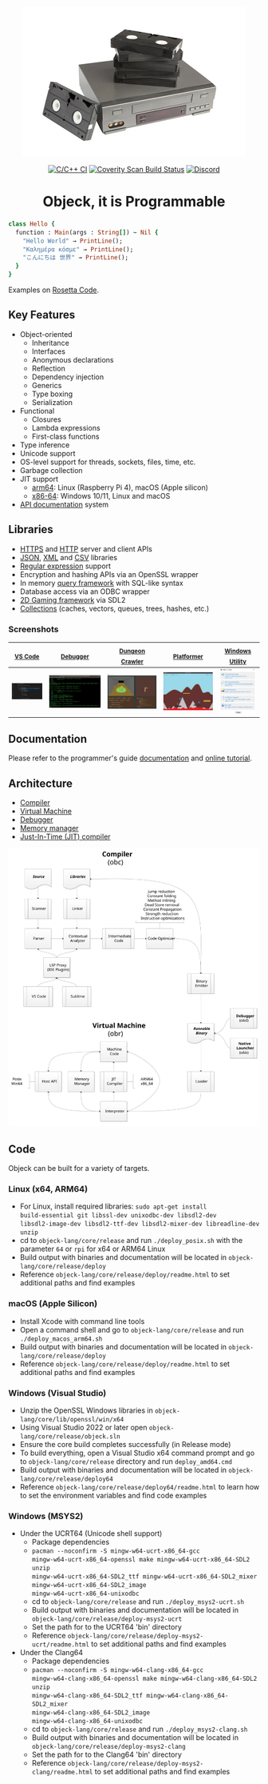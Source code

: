 <p align="center">
  <a href="https://www.objeck.org"><img src="docs/images/vcr.png" alt="An Objeck"/></a>
</p>

<p align="center">
  <a href="https://github.com/objeck/objeck-lang/actions/workflows/c-cpp.yml"><img src="https://github.com/objeck/objeck-lang/actions/workflows/c-cpp.yml/badge.svg" alt="C/C++ CI"></a>
  <a href="https://scan.coverity.com/projects/objeck"><img src="https://img.shields.io/coverity/scan/10314.svg" alt="Coverity Scan Build Status"></a>
  <a href="https://discord.gg/qEaCGWR7nb"><img src="https://badgen.net/badge/icon/discord?icon=discord&label" alt="Discord"></a>
</p>

<h1 align="center">Objeck, it is Programmable</h1>

```ruby
class Hello {
  function : Main(args : String[]) ~ Nil {
    "Hello World" → PrintLine();
    "Καλημέρα κόσμε" → PrintLine();
    "こんにちは 世界" → PrintLine();
  }
}
```

Examples on [Rosetta Code](http://rosettacode.org/wiki/Category:Objeck).

## Key Features
* Object-oriented
  * Inheritance
  * Interfaces
  * Anonymous declarations
  * Reflection 
  * Dependency injection
  * Generics
  * Type boxing
  * Serialization
* Functional 
  * Closures
  * Lambda expressions
  * First-class functions
* Type inference
* Unicode support
* OS-level support for threads, sockets, files, time, etc.
* Garbage collection
* JIT support
  * [arm64](https://github.com/objeck/objeck-lang/tree/master/core/vm/arch/jit/arm64): Linux (Raspberry Pi 4), macOS (Apple silicon)
  * [x86-64](https://github.com/objeck/objeck-lang/tree/master/core/vm/arch/jit/amd64): Windows 10/11, Linux and macOS
* [API documentation](https://www.objeck.org/doc/api/index.html) system

## Libraries
  * [HTTPS](https://github.com/objeck/objeck-lang/blob/master/core/compiler/lib_src/net_secure.obs) and [HTTP](https://github.com/objeck/objeck-lang/blob/master/core/compiler/lib_src/net.obs) server and client APIs
  * [JSON](https://github.com/objeck/objeck-lang/blob/master/core/compiler/lib_src/json.obs), [XML](https://github.com/objeck/objeck-lang/blob/master/core/compiler/lib_src/xml.obs) and [CSV](https://github.com/objeck/objeck-lang/blob/master/core/compiler/lib_src/csv.obs) libraries
  * [Regular expression](https://github.com/objeck/objeck-lang/blob/master/core/compiler/lib_src/regex.obs) support
  * Encryption and hashing APIs via an OpenSSL wrapper
  * In memory [query framework](https://github.com/objeck/objeck-lang/blob/master/core/compiler/lib_src/query.obs) with SQL-like syntax
  * Database access via an ODBC wrapper
  * [2D Gaming framework](https://github.com/objeck/objeck-lang/blob/master/core/compiler/lib_src/sdl_game.obs) via SDL2
  * [Collections](https://github.com/objeck/objeck-lang/blob/master/core/compiler/lib_src/gen_collect.obs) (caches, vectors, queues, trees, hashes, etc.)

### Screenshots
| <sub>[VS Code](https://github.com/objeck/objeck-lsp)</sub> | <sub>[Debugger](https://github.com/objeck/objeck-lang/tree/master/core/debugger)</sub> | <sub>[Dungeon Crawler](https://github.com/objeck/objeck-dungeon-crawler)</sub> | <sub>[Platformer](https://github.com/objeck/objeck-lang/blob/master/programs/deploy/2d_game_13.obs)</sub> | <sub>[Windows Utility](https://github.com/objeck/objeck-lang/tree/master/core/release/WindowsLauncher)</sub> |
| :---: | :----: | :---: | :---: | :---: |
![alt text](docs/images/web/comp.png "Visual Studio Code") | ![alt text](docs/images/web/debug.jpg "Command line debugger") | ![alt text](docs/images/web/crawler.png "Web Crawler") | ![alt text](docs/images/web/2d_game.jpg "Platformer") | ![alt text](docs/images/web/launch.png "Windows Launcher") |

## Documentation
Please refer to the programmer's guide [documentation](https://www.objeck.org/doc/api/index.html) and [online tutorial](https://www.objeck.org/getting_started.html).

## Architecture
* [Compiler](https://github.com/objeck/objeck-lang/blob/master/core/compiler)
* [Virtual Machine](https://github.com/objeck/objeck-lang/blob/master/core/vm)
* [Debugger](https://github.com/objeck/objeck-lang/blob/master/core/debugger)
* [Memory manager](https://github.com/objeck/objeck-lang/blob/master/core/vm/arch)
* [Just-In-Time (JIT) compiler](https://github.com/objeck/objeck-lang/blob/master/core/vm/arch/jit)

![alt text](docs/images/toolchain.svg "Objeck System Architecture")

## Code
Objeck can be built for a variety of targets.

### Linux (x64, ARM64)
*  For Linux, install required libraries: <code>sudo apt-get install build-essential git libssl-dev unixodbc-dev libsdl2-dev libsdl2-image-dev libsdl2-ttf-dev libsdl2-mixer-dev libreadline-dev unzip</code>
*  cd to <code>objeck-lang/core/release</code> and run <code>./deploy_posix.sh</code> with the parameter <code>64</code> or <code>rpi</code> for x64 or ARM64 Linux
*  Build output with binaries and documentation will be located in <code>objeck-lang/core/release/deploy</code>
*  Reference <code>objeck-lang/core/release/deploy/readme.html</code> to set additional paths and find examples

### macOS (Apple Silicon)
*  Install Xcode with command line tools
*  Open a command shell and go to <code>objeck-lang/core/release</code> and run <code>./deploy_macos_arm64.sh</code>
*  Build output with binaries and documentation will be located in <code>objeck-lang/core/release/deploy</code>
*  Reference <code>objeck-lang/core/release/deploy/readme.html</code> to set additional paths and find examples

### Windows (Visual Studio)
*  Unzip the OpenSSL Windows libraries in <code>objeck-lang/core/lib/openssl/win/x64</code>
*  Using Visual Studio 2022 or later open <code>objeck-lang/core/release/objeck.sln</code>
*  Ensure the core build completes successfully (in Release mode)
*  To build everything, open a Visual Studio x64 command prompt and go to <code>objeck-lang/core/release</code> directory and run <code>deploy_amd64.cmd</code>
*  Build output with binaries and documentation will be located in <code>objeck-lang/core/release/deploy64</code>
*  Reference <code>objeck-lang/core/release/deploy64/readme.html</code> to learn how to set the environment variables and find code examples

### Windows (MSYS2)
* Under the UCRT64 (Unicode shell support)
  * Package dependencies
  * <code>pacman --noconfirm -S mingw-w64-ucrt-x86_64-gcc mingw-w64-ucrt-x86_64-openssl make mingw-w64-ucrt-x86_64-SDL2 unzip mingw-w64-ucrt-x86_64-SDL2_ttf mingw-w64-ucrt-x86_64-SDL2_mixer mingw-w64-ucrt-x86_64-SDL2_image mingw-w64-ucrt-x86_64-unixodbc</code>
  * cd to <code>objeck-lang/core/release</code> and run <code>./deploy_msys2-ucrt.sh</code>
  *  Build output with binaries and documentation will be located in <code>objeck-lang/core/release/deploy-msys2-ucrt</code>
  *  Set the path for to the UCRT64 'bin' directory
  *  Reference <code>objeck-lang/core/release/deploy-msys2-ucrt/readme.html</code> to set additional paths and find examples
* Under the Clang64
  * Package dependencies
  * <code>pacman --noconfirm -S mingw-w64-clang-x86_64-gcc mingw-w64-clang-x86_64-openssl make mingw-w64-clang-x86_64-SDL2 unzip mingw-w64-clang-x86_64-SDL2_ttf mingw-w64-clang-x86_64-SDL2_mixer mingw-w64-clang-x86_64-SDL2_image mingw-w64-clang-x86_64-unixodbc</code>
  * cd to <code>objeck-lang/core/release</code> and run <code>./deploy_msys2-clang.sh</code>
  *  Build output with binaries and documentation will be located in <code>objeck-lang/core/release/deploy-msys2-clang</code>
  *  Set the path for to the Clang64 'bin' directory
  *  Reference <code>objeck-lang/core/release/deploy-msys2-clang/readme.html</code> to set additional paths and find examples
